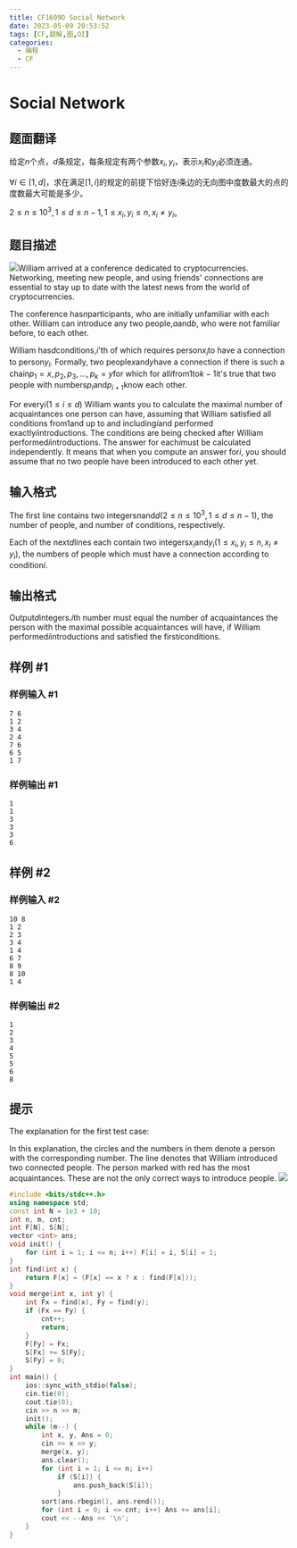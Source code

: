 ```yaml
---
title: CF1609D Social Network
date: 2023-05-09 20:53:52
tags: [CF,题解,图,OI]
categories:
  - 编程
  - CF
---
```

# Social Network

## 题面翻译

给定$n$个点，$d$条规定，每条规定有两个参数$x_i,y_i$，表示$x_i$和$y_i$必须连通。

$\forall i\in[1,d]$，求在满足$[1,i]$的规定的前提下恰好连$i$条边的无向图中度数最大的点的度数最大可能是多少。

$2\le n\le 10^3,1\le d\le n-1,1\le x_i,y_i\le n,x_i\not=y_i$。

## 题目描述

![](https://cdn.luogu.com.cn/upload/vjudge_pic/CF1609D/bd782248ee184d971343d4489aa3f05723b81f9f.png)William arrived at a conference dedicated to cryptocurrencies. Networking, meeting new people, and using friends' connections are essential to stay up to date with the latest news from the world of cryptocurrencies.

The conference has$n$participants, who are initially unfamiliar with each other. William can introduce any two people,$a$and$b$, who were not familiar before, to each other.

William has$d$conditions,$i$'th of which requires person$x_i$to have a connection to person$y_i$. Formally, two people$x$and$y$have a connection if there is such a chain$p_1=x, p_2, p_3, \dots, p_k=y$for which for all$i$from$1$to$k - 1$it's true that two people with numbers$p_i$and$p_{i + 1}$know each other.

For every$i$($1 \le i \le d$) William wants you to calculate the maximal number of acquaintances one person can have, assuming that William satisfied all conditions from$1$and up to and including$i$and performed exactly$i$introductions. The conditions are being checked after William performed$i$introductions. The answer for each$i$must be calculated independently. It means that when you compute an answer for$i$, you should assume that no two people have been introduced to each other yet.

## 输入格式

The first line contains two integers$n$and$d$($2 \le n \le 10^3, 1 \le d \le n - 1$), the number of people, and number of conditions, respectively.

Each of the next$d$lines each contain two integers$x_i$and$y_i$($1 \le x_i, y_i \le n, x_i \neq y_i$), the numbers of people which must have a connection according to condition$i$.

## 输出格式

Output$d$integers.$i$th number must equal the number of acquaintances the person with the maximal possible acquaintances will have, if William performed$i$introductions and satisfied the first$i$conditions.

## 样例 #1

### 样例输入 #1

```
7 6
1 2
3 4
2 4
7 6
6 5
1 7
```

### 样例输出 #1

```
1
1
3
3
3
6
```

## 样例 #2

### 样例输入 #2

```
10 8
1 2
2 3
3 4
1 4
6 7
8 9
8 10
1 4
```

### 样例输出 #2

```
1
2
3
4
5
5
6
8
```

## 提示

The explanation for the first test case:

In this explanation, the circles and the numbers in them denote a person with the corresponding number. The line denotes that William introduced two connected people. The person marked with red has the most acquaintances. These are not the only correct ways to introduce people.
![](https://cdn.luogu.com.cn/upload/vjudge_pic/CF1609D/a4c52dc40d0c621cc37cb8aa412551d28349b4ab.png)
```cpp
#include <bits/stdc++.h>
using namespace std;
const int N = 1e3 + 10;
int n, m, cnt;
int F[N], S[N];
vector <int> ans;
void init() {
	for (int i = 1; i <= n; i++) F[i] = i, S[i] = 1;
}
int find(int x) {
	return F[x] = (F[x] == x ? x : find(F[x]));
}
void merge(int x, int y) {
	int Fx = find(x), Fy = find(y);
	if (Fx == Fy) {
		cnt++;
		return;
	}
	F[Fy] = Fx;
	S[Fx] += S[Fy];
	S[Fy] = 0;
}
int main() {
	ios::sync_with_stdio(false);
	cin.tie(0);
	cout.tie(0);
	cin >> n >> m;
	init();
	while (m--) {
		int x, y, Ans = 0;
		cin >> x >> y;
		merge(x, y);
		ans.clear();
		for (int i = 1; i <= n; i++)
			if (S[i]) {
				ans.push_back(S[i]);
			}
		sort(ans.rbegin(), ans.rend());
		for (int i = 0; i <= cnt; i++) Ans += ans[i];
		cout << --Ans << '\n';
	}
}
```
<script src="https://giscus.app/client.js"
        data-repo="kimi0705/kimi0705.github.io"
        data-repo-id="R_kgDOJfkTvA"
        data-category="Q&A"
        data-category-id="DIC_kwDOJfkTvM4CWmkN"
        data-mapping="pathname"
        data-strict="0"
        data-reactions-enabled="1"
        data-emit-metadata="0"
        data-input-position="bottom"
        data-theme="preferred_color_scheme"
        data-lang="zh-CN"
        data-loading="lazy"
        crossorigin="anonymous"
        async>
</script>

